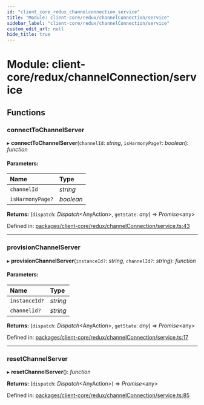 ```yaml
---
id: "client_core_redux_channelconnection_service"
title: "Module: client-core/redux/channelConnection/service"
sidebar_label: "client-core/redux/channelConnection/service"
custom_edit_url: null
hide_title: true
---
```


# Module: client-core/redux/channelConnection/service

## Functions

### connectToChannelServer

▸ **connectToChannelServer**(`channelId`: *string*, `isHarmonyPage?`: *boolean*): *function*

#### Parameters:

Name | Type |
:------ | :------ |
`channelId` | *string* |
`isHarmonyPage?` | *boolean* |

**Returns:** (`dispatch`: *Dispatch*<AnyAction\>, `getState`: *any*) => *Promise*<any\>

Defined in: [packages/client-core/redux/channelConnection/service.ts:43](https://github.com/xr3ngine/xr3ngine/blob/5c3dcaef1/packages/client-core/redux/channelConnection/service.ts#L43)

___

### provisionChannelServer

▸ **provisionChannelServer**(`instanceId?`: *string*, `channelId?`: *string*): *function*

#### Parameters:

Name | Type |
:------ | :------ |
`instanceId?` | *string* |
`channelId?` | *string* |

**Returns:** (`dispatch`: *Dispatch*<AnyAction\>, `getState`: *any*) => *Promise*<any\>

Defined in: [packages/client-core/redux/channelConnection/service.ts:17](https://github.com/xr3ngine/xr3ngine/blob/5c3dcaef1/packages/client-core/redux/channelConnection/service.ts#L17)

___

### resetChannelServer

▸ **resetChannelServer**(): *function*

**Returns:** (`dispatch`: *Dispatch*<AnyAction\>) => *Promise*<any\>

Defined in: [packages/client-core/redux/channelConnection/service.ts:85](https://github.com/xr3ngine/xr3ngine/blob/5c3dcaef1/packages/client-core/redux/channelConnection/service.ts#L85)

